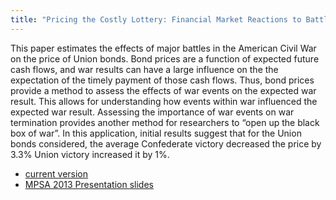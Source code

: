 ```yaml
---
title: "Pricing the Costly Lottery: Financial Market Reactions to Battlefield Events in the American Civil War"
---
```


This paper estimates the effects of major battles in the American
Civil War on the price of Union bonds.  Bond prices are a function of
expected future cash flows, and war results can have a large influence
on the the expectation of the timely payment of those cash flows.
Thus, bond prices provide a method to assess the effects of war events
on the expected war result.  This allows for understanding how events
within war influenced the expected war result.  Assessing the
importance of war events on war termination provides another method
for researchers to &ldquo;open up the black box of war&rdquo;.  In this
application, initial results suggest that for the Union bonds
considered, the average Confederate victory decreased the price by
3.3% Union victory increased it by 1%.

- [current version](https://s3.amazonaws.com/docs.jrnold.me/Pricing_the_Costly_Lottery_v_1_4.pdf)
- [MPSA 2013 Presentation slides](https://s3.amazonaws.com/docs.jrnold.me/Jrnold_Pricing_Costly_Lottery_20130412.pdf)
